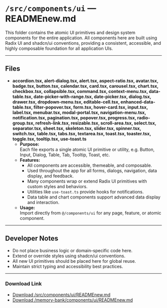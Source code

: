 # `/src/components/ui` — READMEnew.md

This folder contains the atomic UI primitives and design system components for the entire application. All components here are built using Radix UI and shadcn/ui conventions, providing a consistent, accessible, and highly composable foundation for all application UIs.

---

## Files

- **accordion.tsx, alert-dialog.tsx, alert.tsx, aspect-ratio.tsx, avatar.tsx, badge.tsx, button.tsx, calendar.tsx, card.tsx, carousel.tsx, chart.tsx, checkbox.tsx, collapsible.tsx, command.tsx, context-menu.tsx, data-table.tsx, date-picker-with-range.tsx, date-picker.tsx, dialog.tsx, drawer.tsx, dropdown-menu.tsx, editable-cell.tsx, enhanced-data-table.tsx, filter-popover.tsx, form.tsx, hover-card.tsx, input.tsx, label.tsx, menubar.tsx, modal-portal.tsx, navigation-menu.tsx, notification.tsx, pagination.tsx, popover.tsx, progress.tsx, radio-group.tsx, refresh-link.tsx, resizable.tsx, scroll-area.tsx, select.tsx, separator.tsx, sheet.tsx, skeleton.tsx, slider.tsx, spinner.tsx, switch.tsx, table.tsx, tabs.tsx, textarea.tsx, toast.tsx, toaster.tsx, toggle.tsx, tooltip.tsx, use-toast.ts**
  - **Purpose:**  
    Each file exports a single atomic UI primitive or utility, e.g. Button, Input, Dialog, Table, Tab, Tooltip, Toast, etc.
  - **Features:**  
    - All components are accessible, themeable, and composable.
    - Used throughout the app for all forms, dialogs, navigation, data display, and feedback.
    - Many components wrap or extend Radix UI primitives with custom styles and behaviors.
    - Utilities like `use-toast.ts` provide hooks for notifications.
    - Data table and chart components support advanced data display and interaction.
  - **Usage:**  
    Import directly from `@/components/ui` for any page, feature, or atomic component.

---

## Developer Notes

- Do not place business logic or domain-specific code here.
- Extend or override styles using shadcn/ui conventions.
- All new UI primitives should be placed here for global reuse.
- Maintain strict typing and accessibility best practices.

---

### Download Link

- [Download /src/components/ui/READMEnew.md](sandbox:/Users/neilbatchelor/Cursor/1/src/components/ui/READMEnew.md)
- [Download /memory-bank/components/ui/READMEnew.md](sandbox:/Users/neilbatchelor/Cursor/1/memory-bank/components/ui/READMEnew.md)


